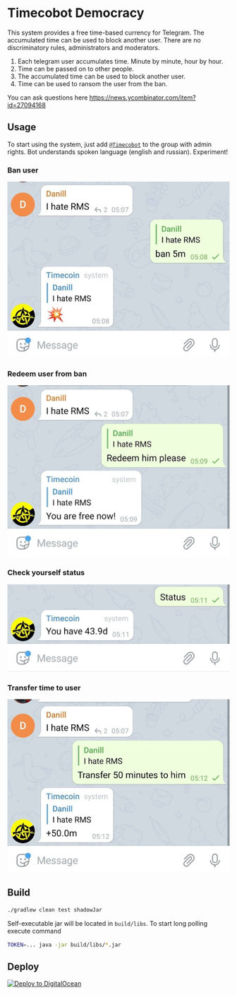 # Timecobot Democracy

This system provides a free time-based currency for Telegram. The accumulated time can be used to
block another user. There are no discriminatory rules, administrators and moderators.

1. Each telegram user accumulates time. Minute by minute, hour by hour.
1. Time can be passed on to other people.
1. The accumulated time can be used to block another user.
1. Time can be used to ransom the user from the ban.

You can ask questions here https://news.ycombinator.com/item?id=27094168

## Usage

To start using the system, just add [`@Timecobot`](https://t.me/timecobot) to the group with admin
rights. Bot understands spoken language (english and russian). Experiment!

### Ban user

![](examples/ban.jpg "Ban user")

### Redeem user from ban

![](examples/redeem.jpg "Redeem user")

### Check yourself status

![](examples/status.jpg "My status")

### Transfer time to user

![](examples/transfer.jpg "Transfer time to user")

## Build

```sh
./gradlew clean test shadowJar
```

Self-executable jar will be located in `build/libs`. To start long polling execute command

```sh
TOKEN=... java -jar build/libs/*.jar
```

## Deploy

[![Deploy to DigitalOcean](https://www.deploytodo.com/do-btn-blue-ghost.svg)](https://cloud.digitalocean.com/apps/new?repo=https://github.com/demidko/timecobot/tree/main)

